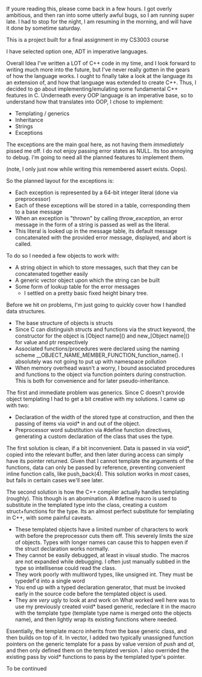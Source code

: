 If youre reading this, please come back in a few hours. I got overly ambitious, and then ran into some utterly awful bugs, so I am running super late. I had to stop for the night, I am resuming in the morning, and will have it done by sometime saturday.

This is a project built for a final assignment in my CS3003 course

I have selected option one, ADT in imperative languages.

Overall Idea
I've written a LOT of C++ code in my time, and I look forward to writing much more into the future, but I've never really gotten in the gears of how the language works. I ought to finally take a look at the language its an extension of, and how that language was extended to create C++. Thus, I decided to go about implementing/emulating some fundamental C++ features in C. 
Underneath every OOP language is an imperative base, so to understand how that translates into OOP, I chose to implement:
* Templating / generics
* Inheritance
* Strings
* Exceptions

The exceptions are the main goal here, as not having them _immediately_ pissed me off. I do not enjoy passing error states as NULL. Its too annoying to debug. I'm going to need all the planned features to implement them.

(note, I only just now while writing this remembered assert exists. Oops).

So the planned layout for the exceptions is:
* Each exception is represented by a 64-bit integer literal (done via preprocessor)
* Each of these exceptions will be stored in a table, corresponding them to a base message
* When an exception is "thrown" by calling _throw\_exception_, an error message in the form of a string is passed as well as the literal.
* This literal is looked up in the message table, its default message concatenated with the provided error message, displayed, and abort is called.

To do so I needed a few objects to work with:
* A string object in which to store messages, such that they can be concatenated together easily
* A generic vector object upon which the string can be built
* Some form of lookup table for the error messages
	* I settled on a pretty basic fixed height binary tree.

Before we hit on problems, I'm just going to quickly cover how I handled data structures. 
* The base structure of objects is structs
* Since C can distinguish structs and functions via the struct keyword, the constructor for the object is \[Object name]() and new_\[Object name]() for value and ptr respectively
* Associated functions/procedures were declared using the naming scheme \_\_OBJECT_NAME_MEMBER_FUNCTION_function_name(). I absolutely was not going to put up with namespace pollution
* When memory overhead wasn't a worry, I bound associated procedures and functions to the object via function pointers during construction. This is both for convenience and for later pseudo-inheritance.

The first and immediate problem was generics. Since C doesn't provide object templating I had to get a bit creative with my solutions. I came up with two:
* Declaration of the width of the stored type at construction, and then the passing of items via void* in and out of the object.
* Preprocessor word substitution via \#define function directives, generating a custom declaration of the class that uses the type.

The first solution is clean, if a bit inconvenient. Data is passed in via void*, copied into the relevant buffer, and then later during access can simply have its pointer returned. Given that I cannot template the arguments of the functions, data can only be passed by reference, preventing convenient inline function calls, like push_back(4). This solution works in _most_ cases, but fails in certain cases we'll see later.

The second solution is how the C++ compiler actually handles templating (roughly). This though is an abomination. A #define macro is used to substitute in the templated type into the class, creating a custom struct+functions for the type. Its an almost perfect substitute for templating in C++, with some painful caveats.
* These templated objects have a limited number of characters to work with before the preprocessor cuts them off. This severely limits the size of objects. Types with longer names can cause this to happen even if the struct declaration works normally.
* They cannot be easily debugged, at least in visual studio. The macros are not expanded while debugging. I often just manually subbed in the type so intellisense could read the class.
* They work poorly with multiword types, like unsigned int. They must be typedef'd into a single word
* You end up with a typed declaration generator, that must be invoked early in the source code before the templated object is used.
* They are _very_ ugly to look at and work on
What worked well here was to use my previously created void* based generic, redeclare it in the macro with the template type (template type name is merged onto the objects name), and then lightly wrap its existing functions where needed. 

Essentially, the template macro inherits from the base generic class, and then builds on top of it. In vector, I added two typically unassigned function pointers on the generic template for a pass by value version of _push_ and _at_, and then only defined them on the templated version. I also overrided the existing pass by void* functions to pass by the templated type's pointer. 

To be continued
